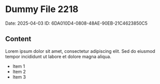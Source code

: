 # Dummy File 2218

Date: 2025-04-03
ID: 6DA010D4-0808-48AE-90EB-21C4623850C5

## Content

Lorem ipsum dolor sit amet, consectetur adipiscing elit.
Sed do eiusmod tempor incididunt ut labore et dolore magna aliqua.

* Item 1
* Item 2
* Item 3
